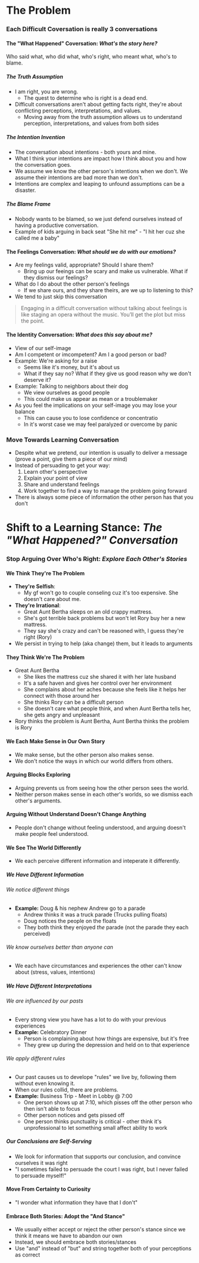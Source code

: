 # The Problem

### Each Difficult Coversation is really 3 conversations

#### The "What Happened" Coversation: _What's the story here?_
Who said what, who did what, who's right, who meant what, who's to blame.

##### The Truth Assumption
* I am right, you are wrong.
  * The quest to determine who is right is a dead end.
* Difficult conversations aren't about getting facts right, they're about conflicting perceptions, interpretations, and values.
  * Moving away from the truth assumption allows us to understand perception, interpretations, and values from both sides

##### The Intention Invention
* The conversation about intentions - both yours and mine.
* What I think your intentions are impact how I think about you and how the conversation goes.
* We assume we know the other person's intentions when we don't.  We assume their intentions are bad more than we don't.
* Intentions are complex and leaping to unfound assumptions can be a disaster.

##### The Blame Frame
* Nobody wants to be blamed, so we just defend ourselves instead of having a productive conversation.
* Example of kids arguing in back seat "She hit me" - "I hit her cuz she called me a baby"

#### The Feelings Conversation: _What should we do with our emotions?_
* Are my feelings valid, appropriate? Should I share them?
  * Bring up our feeings can be scary and make us vulnerable. What if they dismiss our feelings?
* What do I do about the other person's feelings
  * If we share ours, and they share theirs, are we up to listening to this?
* We tend to just skip this conversation

> Engaging in a difficult conversation without talking about feelings is like staging an opera without the music. You’ll get the plot but miss the point.

#### The Identity Conversation: _What does this say about me?_
* View of our self-image
* Am I competent or imcompetent? Am I a good person or bad?
* Example: We're asking for a raise
  * Seems like it's money, but it's about us
  * What if they say no?  What if they give us good reason why we don't deserve it?
* Example: Talking to neighbors about their dog
  * We view ourselves as good people
  * This could make us appear as mean or a troublemaker
* As you feel the implications on your self-image you may lose your balance
  * This can cause you to lose confidence or concentratio
  * In it's worst case we may feel paralyzed or overcome by panic

### Move Towards Learning Conversation
* Despite what we pretend, our intention is usually to deliver a message (prove a point, give them a piece of our mind)
* Instead of persuading to get your way:
  1. Learn other's perspective
  2. Explain your point of view
  3. Share and understand feelings
  4. Work together to find a way to manage the problem going forward
* There is always some piece of information the other person has that you don't

# Shift to a Learning Stance: _The "What Happened?" Conversation_

### Stop Arguing Over Who's Right: _Explore Each Other's Stories_

#### We Think They're The Problem
* **They're Selfish**: 
  * My gf won't go to couple conseling cuz it's too expensive. She doesn't care about me.
* **They're Irrational**:
  * Great Aunt Bertha sleeps on an old crappy mattress.
  * She's got terrible back problems but won't let Rory buy her a new mattress.
  * They say she's crazy and can't be reasoned with, I guess they're right (Rory)
* We persist in trying to help (aka change) them, but it leads to arguments

#### They Think We're The Problem
* Great Aunt Bertha
  * She likes the mattress cuz she shared it with her late husband
  * It's a safe haven and gives her control over her environment
  * She complains about her aches because she feels like it helps her connect with those around her
  * She thinks Rory can be a difficult person
  * She doesn't care what people think, and when Aunt Bertha tells her, she gets angry and unpleasant
* Rory thinks the problem is Aunt Bertha, Aunt Bertha thinks the problem is Rory

#### We Each Make Sense in Our Own Story
* We make sense, but the other person also makes sense.
* We don't notice the ways in which our world differs from others.

#### Arguing Blocks Exploring
* Arguing prevents us from seeing how the other person sees the world.
* Neither person makes sense in each other's worlds, so we dismiss each other's arguments.

#### Arguing Without Understand Doesn't Change Anything
* People don't change without feeling understood, and arguing doesn't make people feel understood.

#### We See The World Differently
* We each perceive different information and inteperate it differently.

##### We Have Different Information
###### We notice different things
* **Example:** Doug & his nephew Andrew go to a parade
  * Andrew thinks it was a truck parade (Trucks pulling floats)
  * Doug notices the people on the floats
  * They both think they enjoyed _the_ parade (not the parade they each perceived)

###### We know ourselves better than anyone can
* We each have circumstances and experiences the other can't know about (stress, values, intentions)

##### We Have Different Interpretations
###### We are influenced by our pasts
* Every strong view you have has a lot to do with your previous experiences
* **Example:** Celebratory Dinner
  * Person is complaining about how things are expensive, but it's free
  * They grew up during the depression and held on to that experience

###### We apply different rules
* Our past causes us to develope "rules" we live by, following them without even knowing it.
* When our rules collid, there are problems.
* **Example:** Business Trip - Meet in Lobby @ 7:00
  * One person shows up at 7:10, which pisses off the other person who then isn't able to focus
  * Other person notices and gets pissed off
  * One person thinks punctuality is critical - other think it's unprofessional to let something small affect ability to work

##### Our Conclusions are Self-Serving
* We look for information that supports our conclusion, and convince ourselves it was right
* "I sometimes failed to persuade the court I was right, but I never failed to persuade myself!"

#### Move From Certainty to Curiosity
* "I wonder what information they have that I don't"

#### Embrace Both Stories: Adopt the "And Stance"
* We usually either accept or reject the other person's stance since we think it means we have to abandon our own
* Instead, we should embrace both stories/stances
* Use "and" instead of "but" and string together both of your perceptions as correct




